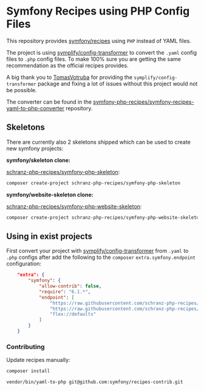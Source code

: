 # Symfony Recipes using PHP Config Files

This repository provides [symfony/recipes](https://github.com/symfony/recipes)
using `PHP` instead of YAML files.

The project is using [symplify/config-transformer](https://github.com/symplify/config-transformer)
to convert the `.yaml` config files to `.php` config files. To make 100%
sure you are getting the same recommendation as the official recipes provides.

A big thank you to [TomasVotruba](https://github.com/TomasVotruba) for providing the `symplify/config-transformer`
package and fixing a lot of issues without this project would not be possible.

The converter can be found in the [symfony-php-recipes/symfony-recipes-yaml-to-php-converter](https://github.com/symfony-php-recipes/symfony-recipes-yaml-to-php-converter)
repository.

## Skeletons

There are currently also 2 skeletons shipped which can be used to create new symfony projects:

**symfony/skeleton clone:**


[schranz-php-recipes/symfony-php-skeleton](https://github.com/schranz-php-recipes/symfony-php-skeleton):

```bash
composer create-project schranz-php-recipes/symfony-php-skeleton
```

**symfony/website-skeleton clone:**

[schranz-php-recipes/symfony-php-website-skeleton](https://github.com/schranz-php-recipes/symfony-php-website-skeleton):

```bash
composer create-project schranz-php-recipes/symfony-php-website-skeleton
```

## Using in exist projects

First convert your project with [symplify/config-transformer](https://github.com/symplify/config-transformer) from `.yaml` to `.php` configs
after add the following to the `composer` `extra.symfony.endpoint` configuration:

```json
    "extra": {
        "symfony": {
            "allow-contrib": false,
            "require": "6.1.*",
            "endpoint": [
                "https://raw.githubusercontent.com/schranz-php-recipes/symfony-recipes-php/flex/main/index.json",
                "https://raw.githubusercontent.com/schranz-php-recipes/symfony-recipes-php-contrib/flex/main/index.json",
                "flex://defaults"
            ]
        }
    }
```

### Contributing

Update recipes manually:

```bash
composer install

vendor/bin/yaml-to-php git@github.com:symfony/recipes-contrib.git
```
